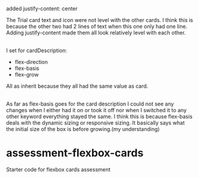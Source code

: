  added justify-content: center

The Trial card text and icon were not level with the other cards. I think this is because the other two had 2 lines of text when this one only had one line. Adding justify-content made them all look relatively level with each other.

<br>
I set for cardDescription:

-  flex-direction
-  flex-basis
-  flex-grow

All as inherit because they all had the same value as card. 

<br>
As far as flex-basis goes for the card description 
I could not see any changes when I either had it on or took it off nor when I switched it to any other keyword everything stayed the same. I think this is because flex-basis deals with the dynamic sizing or responsive sizing. It basically says what the initial size of the box is before growing.(my understanding) 

# assessment-flexbox-cards
Starter code for flexbox cards assessment
